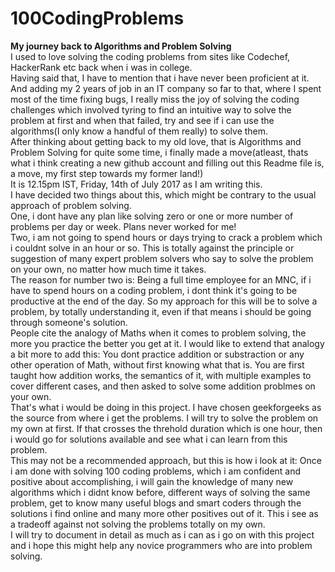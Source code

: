 # 100CodingProblems
<b>My journey back to Algorithms and Problem Solving</b>    
I used to love solving the coding problems from sites like Codechef, HackerRank etc back when i was in college.  
Having said that, I have to mention that i have never been proficient at it. And adding my 2 years of job in an IT company so far to that, where I spent most of the time fixing bugs, I really miss the joy of solving the coding challenges which involved tyring to find an intuitive way to solve the problem at first and when that failed, try and see if i can use the algorithms(I only know a handful of them really) to solve them.   
After thinking about getting back to my old love, that is Algorithms and Problem Solving for quite some time, i finally made a move(atleast, thats what i think creating a new github account and filling out this Readme file is, a move, my first step towards my former land!)  
It is 12.15pm IST, Friday, 14th of July 2017 as I am writing this.   
I have decided two things about this, which might be contrary to the usual approach of problem solving.  
One, i dont have any plan like solving zero or one or more number of problems per day or week. Plans never worked for me!  
Two, i am not going to spend hours or days trying to crack a problem which i couldnt solve in an hour or so. This is totally against the principle or suggestion of many expert problem solvers who say to solve the problem on your own, no matter how much time it takes.  
The reason for number two is: Being a full time employee for an MNC, if i have to spend hours on a coding problem, i dont think it's going to be productive at the end of the day. So my approach for this will be to solve a problem, by totally understanding it, even if that means i should be going through someone's solution.   
People cite the analogy of Maths when it comes to problem solving, the more you practice the better you get at it. I would like to extend that analogy a bit more to add this: You dont practice addition or substraction or any other operation of Math, without first knowing what that is. You are first taught how addition works, the semantics of it, with multiple examples to cover different cases, and then asked to solve some addition problmes on your own.  
That's what i would be doing in this project. I have chosen geekforgeeks as the source from where i get the problems. I will try to solve the problem on my own at first. If that crosses the threhold duration which is one hour, then i would go for solutions available and see what i can learn from this problem.  
This may not be a recommended approach, but this is how i look at it: Once i am done with solving 100 coding problems, which i am confident and positive about accomplishing, i will gain the knowledge of many new algorithms which i didnt know before, different ways of solving the same problem, get to know many useful blogs and smart coders through the solutions i find online and many more other positives out of it. This i see as a tradeoff against not solving the problems totally on my own.  
I will try to document in detail as much as i can as i go on with this project and i hope this might help any novice programmers who are into problem solving.  
